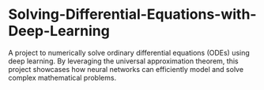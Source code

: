 # Solving-Differential-Equations-with-Deep-Learning
A project to numerically solve ordinary differential equations (ODEs) using deep learning. By leveraging the universal approximation theorem, this project showcases how neural networks can efficiently model and solve complex mathematical problems.
